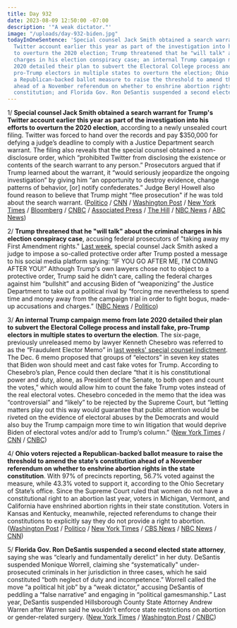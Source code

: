 ```yaml
---
title: Day 932
date: 2023-08-09 12:50:00 -07:00
description: '"A weak dictator."'
image: "/uploads/day-932-biden.jpg"
todayInOneSentence: 'Special counsel Jack Smith obtained a search warrant for Trump''s
  Twitter account earlier this year as part of the investigation into his efforts
  to overturn the 2020 election; Trump threatened that he "will talk" about the criminal
  charges in his election conspiracy case; an internal Trump campaign memo from late
  2020 detailed their plan to subvert the Electoral College process and install fake,
  pro-Trump electors in multiple states to overturn the election; Ohio voters rejected
  a Republican-backed ballot measure to raise the threshold to amend the state’s constitution
  ahead of a November referendum on whether to enshrine abortion rights in the state
  constitution; and Florida Gov. Ron DeSantis suspended a second elected state attorney. '
---
```


1/ **Special counsel Jack Smith obtained a search warrant for Trump's Twitter account earlier this year as part of the investigation into his efforts to overturn the 2020 election**, according to a newly unsealed court filing. Twitter was forced to hand over the records and pay $350,000 for defying a judge’s deadline to comply with a Justice Department search warrant. The filing also reveals that the special counsel obtained a non-disclosure order, which “prohibited Twitter from disclosing the existence or contents of the search warrant to any person.” Prosecutors argued that if Trump learned about the warrant, it “would seriously jeopardize the ongoing investigation” by giving him “an opportunity to destroy evidence, change patterns of behavior, \[or\] notify confederates.” Judge Beryl Howell also found reason to believe that Trump might "flee prosecution" if he was told about the search warrant. ([Politico](https://www.politico.com/news/2023/08/09/special-counsel-obtained-search-warrant-for-donald-trumps-twitter-account-00110484) / [CNN](https://www.cnn.com/2023/08/09/politics/special-counsel-trump-twitter-search-warrant/index.html) / [Washington Post](https://www.washingtonpost.com/dc-md-va/2023/08/09/twitter-fine-jan-6-trump/) / [New York Times](https://www.nytimes.com/2023/08/09/us/politics/trump-twitter-account-search-warrant.html) / [Bloomberg](https://www.bloomberg.com/news/articles/2023-08-09/twitter-fined-350-000-in-secret-doj-fight-over-trump-records?srnd=premium&sref=MIBMEEoj) / [CNBC](https://www.cnbc.com/2023/08/09/special-counsel-got-search-warrant-for-trump-twitter-account.html) / [Associated Press](https://apnews.com/article/twitter-trump-account-capitol-riot-jack-smith-9e66943fd7ebdae0038838c144b57d4f) / [The Hill](https://thehill.com/regulation/court-battles/4145619-special-counsel-won-secret-search-warrant-for-trumps-twitter-account/) / [NBC News](https://www.nbcnews.com/politics/donald-trump/special-counsel-executed-search-warrant-trumps-twitter-rcna99050) / [ABC News](https://abcnews.go.com/Politics/jack-smith-previously-search-warrant-trumps-twitter-new/story?id=102138194))

2/ **Trump threatened that he "will talk" about the criminal charges in his election conspiracy case**, accusing federal prosecutors of "taking away my First Amendment rights." [Last week](https://whatthefuckjusthappenedtoday.com/2023/08/07/day-930/#1-special-counsel-jack-smith-asked-a), special counsel Jack Smith asked a judge to impose a so-called protective order after Trump posted a message to his social media platform saying: “IF YOU GO AFTER ME, I’M COMING AFTER YOU!” Although Trump's own lawyers chose not to object to a protective order, Trump said he didn’t care, calling the federal charges against him “bullshit” and accusing Biden of “weaponizing” the Justice Department to take out a political rival by “forcing me nevertheless to spend time and money away from the campaign trial in order to fight bogus, made-up accusations and charges.” ([NBC News](https://www.nbcnews.com/politics/donald-trump/trump-says-protective-order-violates-first-amendment-rights-will-talk-rcna98881) / [Politico](https://www.politico.com/news/2023/08/08/trump-on-possible-gag-order-pound-sand-00110357))

3/ **An internal Trump campaign memo from late 2020 detailed their plan to subvert the Electoral College process and install fake, pro-Trump electors in multiple states to overturn the election**. The six-page, previously unreleased memo by lawyer Kenneth Chesebro was referred to as the “Fraudulent Elector Memo” in [last weeks' special counsel indictment](https://whatthefuckjusthappenedtoday.com/2023/08/01/day-924/#1-trump-was-indicted-by-special-coun). The Dec. 6 memo proposed that groups of “electors” in seven key states that Biden won should meet and cast fake votes for Trump. According to Chesebro’s plan, Pence could then declare “that it is his constitutional power and duty, alone, as President of the Senate, to both open and count the votes,” which would allow him to count the fake Trump votes instead of the real electoral votes. Chesebro conceded in the memo that the idea was “controversial” and “likely” to be rejected by the Supreme Court, but “letting matters play out this way would guarantee that public attention would be riveted on the evidence of electoral abuses by the Democrats and would also buy the Trump campaign more time to win litigation that would deprive Biden of electoral votes and/or add to Trump’s column.” ([New York Times](https://www.nytimes.com/2023/08/08/us/politics/trump-indictment-fake-electors-memo.html) / [CNN](https://www.cnn.com/2023/08/09/politics/fake-electors-plot-trump-campaign-memo-chesebro/index.html) / [CNBC](https://www.cnbc.com/2023/08/09/secret-memo-details-trump-plot-to-overturn-2020-loss-to-biden-report.html))

4/ **Ohio voters rejected a Republican-backed ballot measure to raise the threshold to amend the state’s constitution ahead of a November referendum on whether to enshrine abortion rights in the state constitution**. With 97% of precincts reporting, 56.7% voted against the measure, while 43.3% voted to support it, according to the Ohio Secretary of State’s office. Since the Supreme Court ruled that women do not have a constitutional right to an abortion last year, voters in  Michigan, Vermont, and California have enshrined abortion rights in their state constitution. Voters in Kansas and Kentucky, meanwhile, rejected referendums to change their constitutions to explicitly say they do not provide a right to abortion. ([Washington Post](https://www.washingtonpost.com/politics/2023/08/08/ohio-election-issue-1-abortion/) / [Politico](https://www.politico.com/news/2023/08/08/ohio-constitution-abortion-voting-00110394) / [New York Times](https://www.nytimes.com/2023/08/08/us/ohio-election-issue-1-results.html) / [CBS News](https://www.cbsnews.com/news/ohio-issue-1-fails-to-pass-2023-results/) / [NBC News](https://www.nbcnews.com/politics/elections/ohio-issue-one-reject-loss-abortion-rights-ballot-measure-rcna98842) / [CNN](https://www.cnn.com/2023/08/08/politics/ohio-special-election/index.html))

5/ **Florida Gov. Ron DeSantis suspended a second elected state attorney**, saying she was “clearly and fundamentally derelict” in her duty. DeSantis suspended Monique Worrell, claiming she “systematically" under-prosecuted criminals in her jurisdiction in three cases, which he said constituted “both neglect of duty and incompetence.” Worrell called the move “a political hit job” by a “weak dictator,” accusing DeSantis of peddling a “false narrative” and engaging in “political gamesmanship.” Last year, DeSantis suspended Hillsborough County State Attorney Andrew Warren after Warren said he wouldn't enforce state restrictions on abortion or gender-related surgery. ([New York Times](https://www.nytimes.com/2023/08/09/us/desantis-orlando-prosecutor.html) / [Washington Post](https://www.washingtonpost.com/nation/2023/08/09/desantis-suspends-state-attorney/) / [CNBC](https://www.cnbc.com/2023/08/09/desantis-suspends-elected-florida-state-attorney-monique-worrell.html))